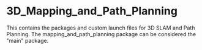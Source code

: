 # 3D_Mapping_and_Path_Planning
This contains the packages and custom launch files for 3D SLAM and Path Planning. The mapping_and_path_planning package can be considered the "main" package.
